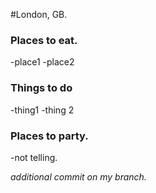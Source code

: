 #London, GB.

### Places to eat.
-place1
-place2
### Things to do
-thing1 
-thing 2

### Places to party.
-not telling.

*additional commit on my branch.*
